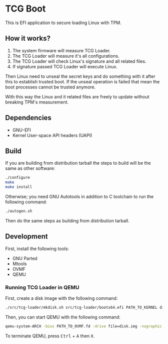 # TCG Boot

This is EFI application to secure loading Linux with TPM.

## How it works?

1. The system firmware will measure TCG Loader.
2. The TCG Loader will measure it's all configurations.
3. The TCG Loader will check Linux's signature and all related files.
4. If signature passed TCG Loader will execute Linux.

Then Linux need to unseal the secret keys and do something with it after this to
establish trusted boot. If the unseal operation is failed that mean the boot
processes cannot be trusted anymore.

With this way the Linux and it related files are freely to update without
breaking TPM's measurement.

## Dependencies

- GNU-EFI
- Kernel User-space API headers (UAPI)

## Build

If you are building from distribution tarball the steps to build will be the
same as other software:

```sh
./configure
make
make install
```

Otherwise; you need GNU Autotools in addition to C toolchain to run the
following command:

```sh
./autogen.sh
```

Then do the same steps as building from distribution tarball.

## Development

First, install the following tools:

- GNU Parted
- Mtools
- OVMF
- QEMU

### Running TCG Loader in QEMU

First, create a disk image with the following command:

```sh
./src/tcg-loader/mkdisk.sh src/tcg-loader/bootx64.efi PATH_TO_KERNEL disk.img
```

Then, you can start QEMU with the following command:

```sh
qemu-system-ARCH -bios PATH_TO_OVMF.fd -drive file=disk.img -nographic
```

To terminate QEMU, press <kbd>Ctrl</kbd> + <kbd>A</kbd> then <kbd>X</kbd>.
